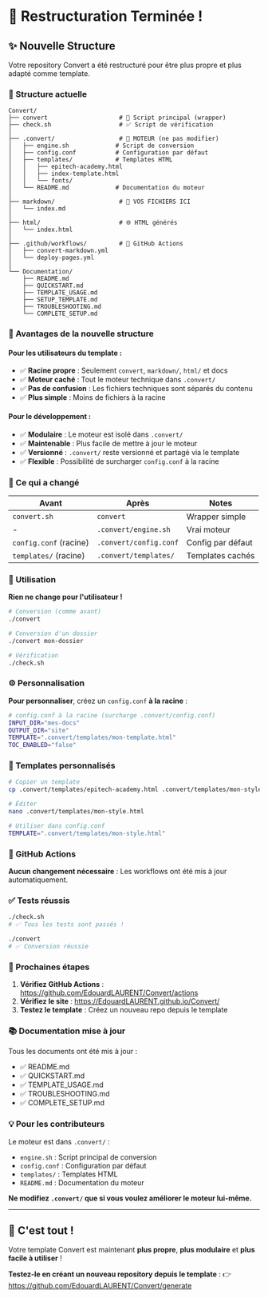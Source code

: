 # 🎉 Restructuration Terminée !

## ✨ Nouvelle Structure

Votre repository Convert a été restructuré pour être plus propre et plus adapté comme template.

### 📁 Structure actuelle

```
Convert/
├── convert                    # 🚀 Script principal (wrapper)
├── check.sh                   # ✅ Script de vérification
│
├── .convert/                  # 🔧 MOTEUR (ne pas modifier)
│   ├── engine.sh             # Script de conversion
│   ├── config.conf           # Configuration par défaut
│   ├── templates/            # Templates HTML
│   │   ├── epitech-academy.html
│   │   ├── index-template.html
│   │   └── fonts/
│   └── README.md             # Documentation du moteur
│
├── markdown/                  # 📝 VOS FICHIERS ICI
│   └── index.md
│
├── html/                      # 🌐 HTML générés
│   └── index.html
│
├── .github/workflows/         # 🤖 GitHub Actions
│   ├── convert-markdown.yml
│   └── deploy-pages.yml
│
└── Documentation/
    ├── README.md
    ├── QUICKSTART.md
    ├── TEMPLATE_USAGE.md
    ├── SETUP_TEMPLATE.md
    ├── TROUBLESHOOTING.md
    └── COMPLETE_SETUP.md
```

### 🎯 Avantages de la nouvelle structure

#### Pour les utilisateurs du template :
- ✅ **Racine propre** : Seulement `convert`, `markdown/`, `html/` et docs
- ✅ **Moteur caché** : Tout le moteur technique dans `.convert/`
- ✅ **Pas de confusion** : Les fichiers techniques sont séparés du contenu
- ✅ **Plus simple** : Moins de fichiers à la racine

#### Pour le développement :
- ✅ **Modulaire** : Le moteur est isolé dans `.convert/`
- ✅ **Maintenable** : Plus facile de mettre à jour le moteur
- ✅ **Versionné** : `.convert/` reste versionné et partagé via le template
- ✅ **Flexible** : Possibilité de surcharger `config.conf` à la racine

### 🔄 Ce qui a changé

| Avant | Après | Notes |
|-------|-------|-------|
| `convert.sh` | `convert` | Wrapper simple |
| - | `.convert/engine.sh` | Vrai moteur |
| `config.conf` (racine) | `.convert/config.conf` | Config par défaut |
| `templates/` (racine) | `.convert/templates/` | Templates cachés |

### 📝 Utilisation

**Rien ne change pour l'utilisateur !**

```bash
# Conversion (comme avant)
./convert

# Conversion d'un dossier
./convert mon-dossier

# Vérification
./check.sh
```

### ⚙️ Personnalisation

**Pour personnaliser**, créez un `config.conf` **à la racine** :

```bash
# config.conf à la racine (surcharge .convert/config.conf)
INPUT_DIR="mes-docs"
OUTPUT_DIR="site"
TEMPLATE=".convert/templates/mon-template.html"
TOC_ENABLED="false"
```

### 🎨 Templates personnalisés

```bash
# Copier un template
cp .convert/templates/epitech-academy.html .convert/templates/mon-style.html

# Éditer
nano .convert/templates/mon-style.html

# Utiliser dans config.conf
TEMPLATE=".convert/templates/mon-style.html"
```

### 🤖 GitHub Actions

**Aucun changement nécessaire** : Les workflows ont été mis à jour automatiquement.

### ✅ Tests réussis

```bash
./check.sh
# ✅ Tous les tests sont passés !

./convert
# ✅ Conversion réussie
```

### 🚀 Prochaines étapes

1. **Vérifiez GitHub Actions** : https://github.com/EdouardLAURENT/Convert/actions
2. **Vérifiez le site** : https://EdouardLAURENT.github.io/Convert/
3. **Testez le template** : Créez un nouveau repo depuis le template

### 📚 Documentation mise à jour

Tous les documents ont été mis à jour :
- ✅ README.md
- ✅ QUICKSTART.md
- ✅ TEMPLATE_USAGE.md
- ✅ TROUBLESHOOTING.md
- ✅ COMPLETE_SETUP.md

### 💡 Pour les contributeurs

Le moteur est dans `.convert/` :
- `engine.sh` : Script principal de conversion
- `config.conf` : Configuration par défaut
- `templates/` : Templates HTML
- `README.md` : Documentation du moteur

**Ne modifiez `.convert/` que si vous voulez améliorer le moteur lui-même.**

---

## 🎊 C'est tout !

Votre template Convert est maintenant **plus propre**, **plus modulaire** et **plus facile à utiliser** !

**Testez-le en créant un nouveau repository depuis le template** : 
👉 https://github.com/EdouardLAURENT/Convert/generate
